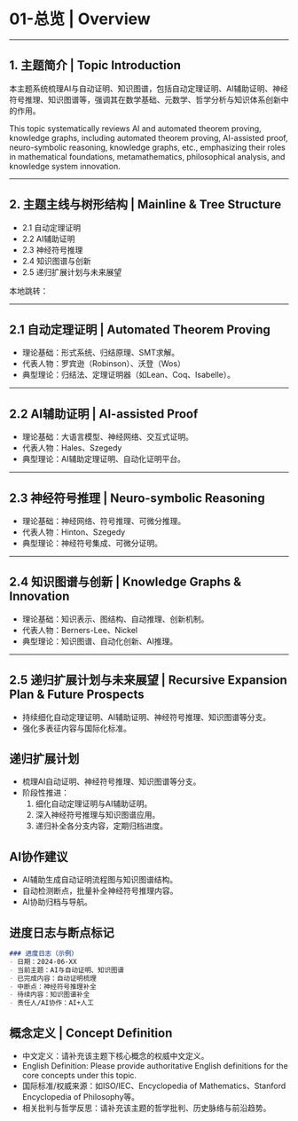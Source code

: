 # 01-总览 | Overview

---

## 1. 主题简介 | Topic Introduction

本主题系统梳理AI与自动证明、知识图谱，包括自动定理证明、AI辅助证明、神经符号推理、知识图谱等，强调其在数学基础、元数学、哲学分析与知识体系创新中的作用。

This topic systematically reviews AI and automated theorem proving, knowledge graphs, including automated theorem proving, AI-assisted proof, neuro-symbolic reasoning, knowledge graphs, etc., emphasizing their roles in mathematical foundations, metamathematics, philosophical analysis, and knowledge system innovation.

---

## 2. 主题主线与树形结构 | Mainline & Tree Structure

- 2.1 自动定理证明
- 2.2 AI辅助证明
- 2.3 神经符号推理
- 2.4 知识图谱与创新
- 2.5 递归扩展计划与未来展望

本地跳转：

---

## 2.1 自动定理证明 | Automated Theorem Proving

- 理论基础：形式系统、归结原理、SMT求解。
- 代表人物：罗宾逊（Robinson）、沃登（Wos）
- 典型理论：归结法、定理证明器（如Lean、Coq、Isabelle）。

---

## 2.2 AI辅助证明 | AI-assisted Proof

- 理论基础：大语言模型、神经网络、交互式证明。
- 代表人物：Hales、Szegedy
- 典型理论：AI辅助定理证明、自动化证明平台。

---

## 2.3 神经符号推理 | Neuro-symbolic Reasoning

- 理论基础：神经网络、符号推理、可微分推理。
- 代表人物：Hinton、Szegedy
- 典型理论：神经符号集成、可微分证明。

---

## 2.4 知识图谱与创新 | Knowledge Graphs & Innovation

- 理论基础：知识表示、图结构、自动推理、创新机制。
- 代表人物：Berners-Lee、Nickel
- 典型理论：知识图谱、自动化创新、AI推理。

---

## 2.5 递归扩展计划与未来展望 | Recursive Expansion Plan & Future Prospects

- 持续细化自动定理证明、AI辅助证明、神经符号推理、知识图谱等分支。
- 强化多表征内容与国际化标准。

## 递归扩展计划

- 梳理AI自动证明、神经符号推理、知识图谱等分支。
- 阶段性推进：
  1. 细化自动定理证明与AI辅助证明。
  2. 深入神经符号推理与知识图谱应用。
  3. 递归补全各分支内容，定期归档进度。

## AI协作建议

- AI辅助生成自动证明流程图与知识图谱结构。
- 自动检测断点，批量补全神经符号推理内容。
- AI协助归档与导航。

## 进度日志与断点标记

```markdown
### 进度日志（示例）
- 日期：2024-06-XX
- 当前主题：AI与自动证明、知识图谱
- 已完成内容：自动证明梳理
- 中断点：神经符号推理补全
- 待续内容：知识图谱补全
- 责任人/AI协作：AI+人工
```
<!-- 中断点：自动证明/神经符号推理/知识图谱补全 -->

## 概念定义 | Concept Definition

- 中文定义：请补充该主题下核心概念的权威中文定义。
- English Definition: Please provide authoritative English definitions for the core concepts under this topic.
- 国际标准/权威来源：如ISO/IEC、Encyclopedia of Mathematics、Stanford Encyclopedia of Philosophy等。
- 相关批判与哲学反思：请补充该主题的哲学批判、历史脉络与前沿趋势。
